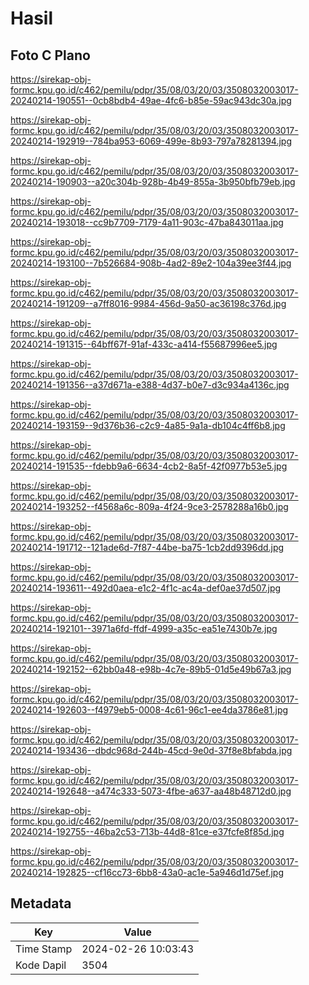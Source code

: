 # Hasil

## Foto C Plano

https://sirekap-obj-formc.kpu.go.id/c462/pemilu/pdpr/35/08/03/20/03/3508032003017-20240214-190551--0cb8bdb4-49ae-4fc6-b85e-59ac943dc30a.jpg

https://sirekap-obj-formc.kpu.go.id/c462/pemilu/pdpr/35/08/03/20/03/3508032003017-20240214-192919--784ba953-6069-499e-8b93-797a78281394.jpg

https://sirekap-obj-formc.kpu.go.id/c462/pemilu/pdpr/35/08/03/20/03/3508032003017-20240214-190903--a20c304b-928b-4b49-855a-3b950bfb79eb.jpg

https://sirekap-obj-formc.kpu.go.id/c462/pemilu/pdpr/35/08/03/20/03/3508032003017-20240214-193018--cc9b7709-7179-4a11-903c-47ba843011aa.jpg

https://sirekap-obj-formc.kpu.go.id/c462/pemilu/pdpr/35/08/03/20/03/3508032003017-20240214-193100--7b526684-908b-4ad2-89e2-104a39ee3f44.jpg

https://sirekap-obj-formc.kpu.go.id/c462/pemilu/pdpr/35/08/03/20/03/3508032003017-20240214-191209--a7ff8016-9984-456d-9a50-ac36198c376d.jpg

https://sirekap-obj-formc.kpu.go.id/c462/pemilu/pdpr/35/08/03/20/03/3508032003017-20240214-191315--64bff67f-91af-433c-a414-f55687996ee5.jpg

https://sirekap-obj-formc.kpu.go.id/c462/pemilu/pdpr/35/08/03/20/03/3508032003017-20240214-191356--a37d671a-e388-4d37-b0e7-d3c934a4136c.jpg

https://sirekap-obj-formc.kpu.go.id/c462/pemilu/pdpr/35/08/03/20/03/3508032003017-20240214-193159--9d376b36-c2c9-4a85-9a1a-db104c4ff6b8.jpg

https://sirekap-obj-formc.kpu.go.id/c462/pemilu/pdpr/35/08/03/20/03/3508032003017-20240214-191535--fdebb9a6-6634-4cb2-8a5f-42f0977b53e5.jpg

https://sirekap-obj-formc.kpu.go.id/c462/pemilu/pdpr/35/08/03/20/03/3508032003017-20240214-193252--f4568a6c-809a-4f24-9ce3-2578288a16b0.jpg

https://sirekap-obj-formc.kpu.go.id/c462/pemilu/pdpr/35/08/03/20/03/3508032003017-20240214-191712--121ade6d-7f87-44be-ba75-1cb2dd9396dd.jpg

https://sirekap-obj-formc.kpu.go.id/c462/pemilu/pdpr/35/08/03/20/03/3508032003017-20240214-193611--492d0aea-e1c2-4f1c-ac4a-def0ae37d507.jpg

https://sirekap-obj-formc.kpu.go.id/c462/pemilu/pdpr/35/08/03/20/03/3508032003017-20240214-192101--3971a6fd-ffdf-4999-a35c-ea51e7430b7e.jpg

https://sirekap-obj-formc.kpu.go.id/c462/pemilu/pdpr/35/08/03/20/03/3508032003017-20240214-192152--62bb0a48-e98b-4c7e-89b5-01d5e49b67a3.jpg

https://sirekap-obj-formc.kpu.go.id/c462/pemilu/pdpr/35/08/03/20/03/3508032003017-20240214-192603--f4979eb5-0008-4c61-96c1-ee4da3786e81.jpg

https://sirekap-obj-formc.kpu.go.id/c462/pemilu/pdpr/35/08/03/20/03/3508032003017-20240214-193436--dbdc968d-244b-45cd-9e0d-37f8e8bfabda.jpg

https://sirekap-obj-formc.kpu.go.id/c462/pemilu/pdpr/35/08/03/20/03/3508032003017-20240214-192648--a474c333-5073-4fbe-a637-aa48b48712d0.jpg

https://sirekap-obj-formc.kpu.go.id/c462/pemilu/pdpr/35/08/03/20/03/3508032003017-20240214-192755--46ba2c53-713b-44d8-81ce-e37fcfe8f85d.jpg

https://sirekap-obj-formc.kpu.go.id/c462/pemilu/pdpr/35/08/03/20/03/3508032003017-20240214-192825--cf16cc73-6bb8-43a0-ac1e-5a946d1d75ef.jpg


## Metadata

| Key        | Value               |
| ---------- | ------------------- |
| Time Stamp | 2024-02-26 10:03:43 |
| Kode Dapil | 3504                |



